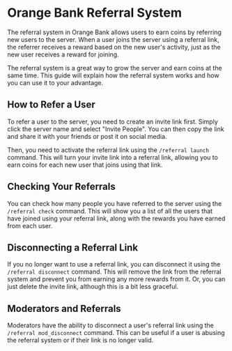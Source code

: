 # Orange Bank Referral System

The referral system in Orange Bank allows users to earn coins by referring new users to the server. When a user joins the server using a referral link, the referrer receives a reward based on the new user's activity, just as the new user receives a reward for joining.

The referral system is a great way to grow the server and earn coins at the same time. This guide will explain how the referral system works and how you can use it to your advantage.

## How to Refer a User

To refer a user to the server, you need to create an invite link first. Simply click the server name and select "Invite People". You can then copy the link and share it with your friends or post it on social media.

Then, you need to activate the referral link using the `/referral launch` command. This will turn your invite link into a referral link, allowing you to earn coins for each new user that joins using that link. 

## Checking Your Referrals

You can check how many people you have referred to the server using the `/referral check` command. This will show you a list of all the users that have joined using your referral link, along with the rewards you have earned from each user.

## Disconnecting a Referral Link

If you no longer want to use a referral link, you can disconnect it using the `/referral disconnect` command. This will remove the link from the referral system and prevent you from earning any more rewards from it. Or, you can just delete the invite link, although this is a bit less graceful.

## Moderators and Referrals

Moderators have the ability to disconnect a user's referral link using the `/referral mod_disconnect` command. This can be useful if a user is abusing the referral system or if their link is no longer valid.